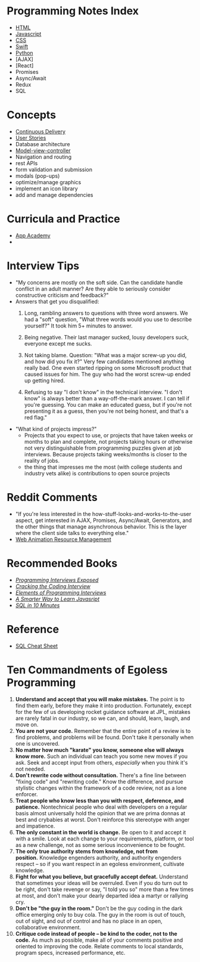# Programming Notes Index

- [HTML][html_link]
- [Javascript][js_link]
- [CSS][css_link]
- [Swift][swift_link]
- [Python][py_link]
- [AJAX]
- [React]
- Promises
- Async/Await
- Redux
- SQL

[html_link]:HTML.md
[js_link]:""
[css_link]:CSS.md
[swift_link]:""
[py_link]:""

# Concepts

- [Continuous Delivery](https://en.wikipedia.org/wiki/Continuous_delivery)
- [User Stories](https://en.wikipedia.org/wiki/User_story)
- Database architecture
- [Model-view-controller](https://en.wikipedia.org/wiki/Model%E2%80%93view%E2%80%93controller)
- Navigation and routing
- rest APIs
- form validation and submission
- modals (pop-ups)
- optimize/manage graphics
- implement an icon library
- add and manage dependencies

# Curricula and Practice

- [App Academy](http://open.appacademy.io/)
- 

# Interview Tips

- "My concerns are mostly on the soft side. Can the candidate handle conflict in an adult manner? Are they able to seriously consider constructive criticism and feedback?"
- Answers that get you disqualified:
  1. Long, rambling answers to questions with three word answers. We had a "soft" question, "What three words would you use to describe yourself?" It took him 5+ minutes to answer.

  2. Being negative. Their last manager sucked, lousy developers suck, everyone except me sucks.

  3. Not taking blame. Question: "What was a major screw-up you did, and how did you fix it?" Very few candidates mentioned anything really bad. One even started ripping on some Microsoft product that caused issues for him. The guy who had the worst screw-up ended up getting hired.

  4. Refusing to say "I don't know" in the technical interview. "I don't know" is always better than a way-off-the-mark answer. I can tell if you're guessing. You can make an educated guess, but if you're not presenting it as a guess, then you're not being honest, and that's a red flag."
- "What kind of projects impress?" 
  - Projects that you expect to use, or projects that have taken weeks or months to plan and complete, not projects taking hours or otherwise not very distinguishable from programming puzzles given at job interviews. Because projects taking weeks/months is closer to the reality of jobs.
  - the thing that impresses me the most (with college students and industry vets alike) is contributions to open source projects

# Reddit Comments

- "If you're less interested in the how-stuff-looks-and-works-to-the-user aspect, get interested in AJAX, Promises, Async/Await, Generators, and the other things that manage asynchronous behavior. This is the layer where the client side talks to everything else."
- [Web Animation Resource Management](https://css-tricks.com/myth-busting-css-animations-vs-javascript/)

# Recommended Books

- [_Programming Interviews Exposed_](https://www.amazon.com/Programming-Interviews-Exposed-Secrets-Landing/dp/1118261364)
- [_Cracking the Coding Interview_](https://www.amazon.com/Cracking-Coding-Interview-Programming-Questions/dp/0984782850/ref=pd_lpo_sbs_14_t_0?_encoding=UTF8&psc=1&refRID=QABM3XF8BTCR97BJJ7FX)
- [_Elements of Programming Interviews_](https://www.amazon.com/Elements-Programming-Interviews-Insiders-Guide/dp/1479274836/ref=sr_1_4?s=books&ie=UTF8&qid=1540259854&sr=1-4&keywords=elements+of+programming+interviews&dpID=41Yb4VZMZ5L&preST=_SY291_BO1,204,203,200_QL40_&dpSrc=srch)
- [_A Smarter Way to Learn Javasript_](https://www.amazon.com/dp/1497408180/?coliid=I19GFRE0UMHGL&colid=31B7KLEXFL9ER&psc=0&ref_=lv_ov_lig_dp_it)
- [_SQL in 10 Minutes_](https://www.amazon.com/dp/0672336073/?coliid=I1P0WRHQZFAYCX&colid=31B7KLEXFL9ER&psc=0&ref_=lv_ov_lig_dp_it)

# Reference

- [SQL Cheat Sheet](https://github.com/enochtangg/quick-SQL-cheatsheet)

# Ten Commandments of Egoless Programming

1. **Understand and accept that you will make mistakes.** The point is to find them early, before they make it into production. Fortunately, except for the few of us developing rocket guidance software at JPL, mistakes are rarely fatal in our industry, so we can, and should, learn, laugh, and move on.  
2. **You are not your code.** Remember that the entire point of a review is to find problems, and problems will be found. Don't take it personally when one is uncovered.  
3. **No matter how much "karate" you know, someone else will always know more.** Such an individual can teach you some new moves if you ask. Seek and accept input from others, _especially_ when you think it's not needed.  
4. **Don't rewrite code without consultation.** There's a fine line between "fixing code" and "rewriting code." Know the difference, and pursue stylistic changes within the framework of a code review, not as a lone enforcer.  
5. **Treat people who know less than you with respect, deference, and patience.** Nontechnical people who deal with developers on a regular basis almost universally hold the opinion that we are prima donnas at best and crybabies at worst. Don't reinforce this stereotype with anger and impatience.  
6. **The only constant in the world is change.** Be open to it and accept it with a smile. Look at each change to your requirements, platform, or tool as a new challenge, not as some serious inconvenience to be fought.  
7. **The only true authority stems from knowledge, not from position.** Knowledge engenders authority, and authority engenders respect – so if you want respect in an egoless environment, cultivate knowledge.  
8. **Fight for what you believe, but gracefully accept defeat.** Understand that sometimes your ideas will be overruled. Even if you do turn out to be right, don't take revenge or say, "I told you so" more than a few times at most, and don't make your dearly departed idea a martyr or rallying cry.  
9. **Don't be "the guy in the room."** Don't be the guy coding in the dark office emerging only to buy cola. The guy in the room is out of touch, out of sight, and out of control and has no place in an open, collaborative environment.  
10. **Critique code instead of people – be kind to the coder, not to the code.** As much as possible, make all of your comments positive and oriented to improving the code. Relate comments to local standards, program specs, increased performance, etc.  
